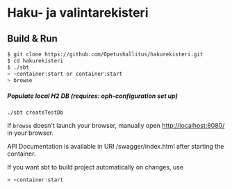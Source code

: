 # Haku- ja valintarekisteri #

## Build & Run ##

```sh
$ git clone https://github.com/Opetushallitus/hakurekisteri.git
$ cd hakurekisteri
$ ./sbt
> ~container:start or container:start
> browse
```

##### Populate local H2 DB (requires: oph-configuration set up)
```
./sbt createTestDb
```

If `browse` doesn't launch your browser, manually open [http://localhost:8080/](http://localhost:8080/) in your browser.

API Documentation is available in URI /swagger/index.html after starting the container.

If you want sbt to build project automatically on changes, use

```
> ~container:start
```
